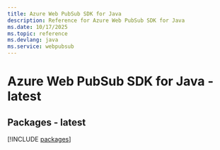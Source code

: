```yaml
---
title: Azure Web PubSub SDK for Java
description: Reference for Azure Web PubSub SDK for Java
ms.date: 10/17/2025
ms.topic: reference
ms.devlang: java
ms.service: webpubsub
---
```

# Azure Web PubSub SDK for Java - latest
## Packages - latest
[!INCLUDE [packages](web-pubsub-index.md)]